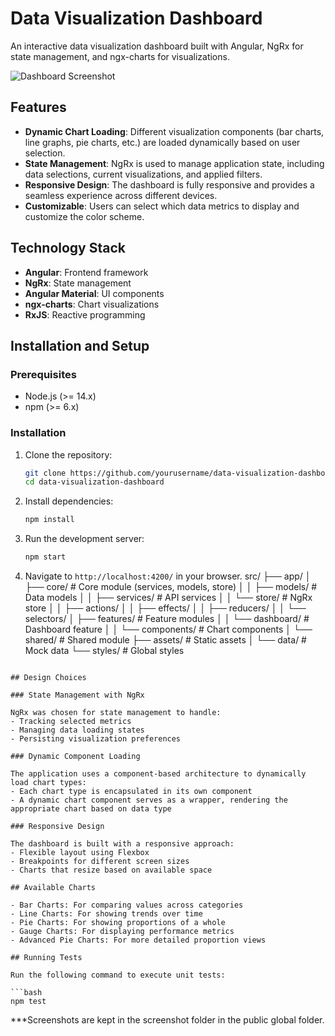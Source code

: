 # Data Visualization Dashboard

An interactive data visualization dashboard built with Angular, NgRx for state management, and ngx-charts for visualizations.

![Dashboard Screenshot](screenshot.png)

## Features

- **Dynamic Chart Loading**: Different visualization components (bar charts, line graphs, pie charts, etc.) are loaded dynamically based on user selection.
- **State Management**: NgRx is used to manage application state, including data selections, current visualizations, and applied filters.
- **Responsive Design**: The dashboard is fully responsive and provides a seamless experience across different devices.
- **Customizable**: Users can select which data metrics to display and customize the color scheme.

## Technology Stack

- **Angular**: Frontend framework
- **NgRx**: State management
- **Angular Material**: UI components
- **ngx-charts**: Chart visualizations
- **RxJS**: Reactive programming

## Installation and Setup

### Prerequisites

- Node.js (>= 14.x)
- npm (>= 6.x)

### Installation

1. Clone the repository:
   ```bash
   git clone https://github.com/yourusername/data-visualization-dashboard.git
   cd data-visualization-dashboard
   ```

2. Install dependencies:
   ```bash
   npm install
   ```

3. Run the development server:
   ```bash
   npm start
   ```

4. Navigate to `http://localhost:4200/` in your browser.
src/
├── app/
│   ├── core/                 # Core module (services, models, store)
│   │   ├── models/           # Data models
│   │   ├── services/         # API services
│   │   └── store/            # NgRx store
│   │       ├── actions/
│   │       ├── effects/
│   │       ├── reducers/
│   │       └── selectors/
│   ├── features/             # Feature modules
│   │   └── dashboard/        # Dashboard feature
│   │       └── components/   # Chart components
│   └── shared/               # Shared module
├── assets/                   # Static assets
│   └── data/                 # Mock data
└── styles/                   # Global styles
```

## Design Choices

### State Management with NgRx

NgRx was chosen for state management to handle:
- Tracking selected metrics
- Managing data loading states
- Persisting visualization preferences

### Dynamic Component Loading

The application uses a component-based architecture to dynamically load chart types:
- Each chart type is encapsulated in its own component
- A dynamic chart component serves as a wrapper, rendering the appropriate chart based on data type

### Responsive Design

The dashboard is built with a responsive approach:
- Flexible layout using Flexbox
- Breakpoints for different screen sizes
- Charts that resize based on available space

## Available Charts

- Bar Charts: For comparing values across categories
- Line Charts: For showing trends over time
- Pie Charts: For showing proportions of a whole
- Gauge Charts: For displaying performance metrics
- Advanced Pie Charts: For more detailed proportion views

## Running Tests

Run the following command to execute unit tests:

```bash
npm test
```
***Screenshots are kept in the screenshot folder in the public global folder.

